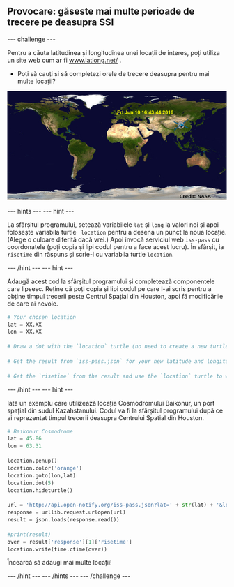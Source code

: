 ## Provocare: găseste mai multe perioade de trecere pe deasupra SSI

\--- challenge \---

Pentru a căuta latitudinea și longitudinea unei locații de interes, poți utiliza un site web cum ar fi <a href="http://www.latlong.net/" target="_blank"> www.latlong.net/ </a>.

+ Poți să cauți și să completezi orele de trecere deasupra pentru mai multe locații? 

![captură de ecran](images/iss-final.png)

\--- hints \--- \--- hint \---

La sfârșitul programului, setează variabilele ` lat ` și ` long ` la valori noi și apoi folosește variabila turtle ` location` pentru a desena un punct la noua locație. (Alege o culoare diferită dacă vrei.) Apoi invocă serviciul web ` iss-pass ` cu coordonatele (poți copia și lipi codul pentru a face acest lucru). În sfârșit, ia ` risetime ` din răspuns și scrie-l cu variabila turtle `location`.

\--- /hint \--- \--- hint \---

Adaugă acest cod la sfârșitul programului și completează componentele care lipsesc. Reține că poți copia și lipi codul pe care l-ai scris pentru a obține timpul trecerii peste Centrul Spațial din Houston, apoi fă modificările de care ai nevoie.

```python
# Your chosen location
lat = XX.XX
lon = XX.XX

# Draw a dot with the `location` turtle (no need to create a new turtle), choose a different colour

# Get the result from `iss-pass.json` for your new latitude and longitude

# Get the `risetime` from the result and use the `location` turtle to write it on the map
```

\--- /hint \--- \--- hint \---

Iată un exemplu care utilizează locația Cosmodromului Baikonur, un port spațial din sudul Kazahstanului. Codul va fi la sfârșitul programului după ce ai reprezentat timpul trecerii deasupra Centrului Spatial din Houston.

```python
# Baikonur Cosmodrome
lat = 45.86
lon = 63.31

location.penup()
location.color('orange')
location.goto(lon,lat)
location.dot(5)
location.hideturtle()

url = 'http://api.open-notify.org/iss-pass.json?lat=' + str(lat) + '&lon=' + str(lon)
response = urllib.request.urlopen(url)
result = json.loads(response.read())

#print(result)
over = result['response'][1]['risetime']
location.write(time.ctime(over))
```

Încearcă să adaugi mai multe locații!

\--- /hint \--- \--- /hints \--- \--- /challenge \---